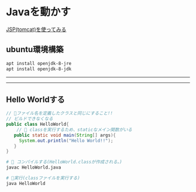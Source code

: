 # Javaを動かす

[JSP(tomcat)を使ってみる](Jsp)

## ubuntu環境構築

```bash
apt install openjdk-8-jre
apt install openjdk-8-jdk
```

---
---

## Hello Worldする

```java
// 🌟ファイル名を定義したクラスと同じにすること!!
// ビルドできなくなる
public class HelloWorld{
    // 🌟 classを実行するため、staticなメイン関数がいる
   public static void main(String[] args){
     System.out.println("Hello World!!");
   }
}
```

```bash
# 🌟 コンパイルする(HelloWorld.classが作成される。)
javac HelloWorld.java 

# 🌟実行(classファイルを実行する)
java HelloWorld
```
